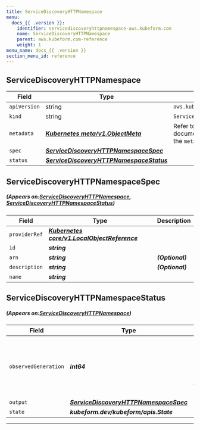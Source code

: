 ```yaml
---
title: ServiceDiscoveryHTTPNamespace
menu:
  docs_{{ .version }}:
    identifier: servicediscoveryhttpnamespace-aws.kubeform.com
    name: ServiceDiscoveryHTTPNamespace
    parent: aws.kubeform.com-reference
    weight: 1
menu_name: docs_{{ .version }}
section_menu_id: reference
---
```


## ServiceDiscoveryHTTPNamespace
| Field | Type | Description |
| ------ | ----- | ----------- |
| `apiVersion` | string | `aws.kubeform.com/v1alpha1` |
|    `kind` | string | `ServiceDiscoveryHTTPNamespace` |
| `metadata` | ***[Kubernetes meta/v1.ObjectMeta](https://kubernetes.io/docs/reference/generated/kubernetes-api/v1.13/#objectmeta-v1-meta)***|Refer to the Kubernetes API documentation for the fields of the `metadata` field.|
| `spec` | ***[ServiceDiscoveryHTTPNamespaceSpec](#ServiceDiscoveryHTTPNamespaceSpec)***||
| `status` | ***[ServiceDiscoveryHTTPNamespaceStatus](#ServiceDiscoveryHTTPNamespaceStatus)***||
## ServiceDiscoveryHTTPNamespaceSpec
##### (Appears on:[ServiceDiscoveryHTTPNamespace](#ServiceDiscoveryHTTPNamespace), [ServiceDiscoveryHTTPNamespaceStatus](#ServiceDiscoveryHTTPNamespaceStatus))
| Field | Type | Description |
| ------ | ----- | ----------- |
| `providerRef` | ***[Kubernetes core/v1.LocalObjectReference](https://kubernetes.io/docs/reference/generated/kubernetes-api/v1.13/#localobjectreference-v1-core)***||
| `id` | ***string***||
| `arn` | ***string***| ***(Optional)*** |
| `description` | ***string***| ***(Optional)*** |
| `name` | ***string***||
## ServiceDiscoveryHTTPNamespaceStatus
##### (Appears on:[ServiceDiscoveryHTTPNamespace](#ServiceDiscoveryHTTPNamespace))
| Field | Type | Description |
| ------ | ----- | ----------- |
| `observedGeneration` | ***int64***| ***(Optional)*** Resource generation, which is updated on mutation by the API Server.|
| `output` | ***[ServiceDiscoveryHTTPNamespaceSpec](#ServiceDiscoveryHTTPNamespaceSpec)***| ***(Optional)*** |
| `state` | ***kubeform.dev/kubeform/apis.State***| ***(Optional)*** |
---
